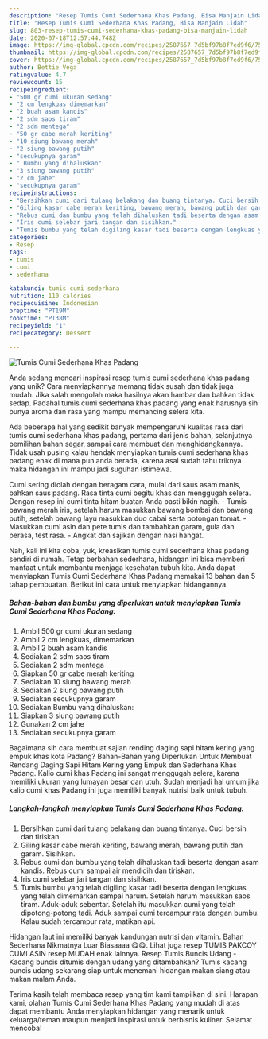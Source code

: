 ```yaml
---
description: "Resep Tumis Cumi Sederhana Khas Padang, Bisa Manjain Lidah"
title: "Resep Tumis Cumi Sederhana Khas Padang, Bisa Manjain Lidah"
slug: 803-resep-tumis-cumi-sederhana-khas-padang-bisa-manjain-lidah
date: 2020-07-18T12:57:44.748Z
image: https://img-global.cpcdn.com/recipes/2587657_7d5bf97b8f7ed9f6/751x532cq70/tumis-cumi-sederhana-khas-padang-foto-resep-utama.jpg
thumbnail: https://img-global.cpcdn.com/recipes/2587657_7d5bf97b8f7ed9f6/751x532cq70/tumis-cumi-sederhana-khas-padang-foto-resep-utama.jpg
cover: https://img-global.cpcdn.com/recipes/2587657_7d5bf97b8f7ed9f6/751x532cq70/tumis-cumi-sederhana-khas-padang-foto-resep-utama.jpg
author: Bettie Vega
ratingvalue: 4.7
reviewcount: 15
recipeingredient:
- "500 gr cumi ukuran sedang"
- "2 cm lengkuas dimemarkan"
- "2 buah asam kandis"
- "2 sdm saos tiram"
- "2 sdm mentega"
- "50 gr cabe merah keriting"
- "10 siung bawang merah"
- "2 siung bawang putih"
- "secukupnya garam"
- " Bumbu yang dihaluskan"
- "3 siung bawang putih"
- "2 cm jahe"
- "secukupnya garam"
recipeinstructions:
- "Bersihkan cumi dari tulang belakang dan buang tintanya. Cuci bersih dan tiriskan."
- "Giling kasar cabe merah keriting, bawang merah, bawang putih dan garam. Sisihkan."
- "Rebus cumi dan bumbu yang telah dihaluskan tadi beserta dengan asam kandis. Rebus cumi sampai air mendidih dan tiriskan."
- "Iris cumi selebar jari tangan dan sisihkan."
- "Tumis bumbu yang telah digiling kasar tadi beserta dengan lengkuas yang telah dimemarkan sampai harum. Setelah harum masukkan saos tiram. Aduk-aduk sebentar. Setelah itu masukkan cumi yang telah dipotong-potong tadi. Aduk sampai cumi tercampur rata dengan bumbu. Kalau sudah tercampur rata, matikan api."
categories:
- Resep
tags:
- tumis
- cumi
- sederhana

katakunci: tumis cumi sederhana 
nutrition: 110 calories
recipecuisine: Indonesian
preptime: "PT19M"
cooktime: "PT38M"
recipeyield: "1"
recipecategory: Dessert

---
```



![Tumis Cumi Sederhana Khas Padang](https://img-global.cpcdn.com/recipes/2587657_7d5bf97b8f7ed9f6/751x532cq70/tumis-cumi-sederhana-khas-padang-foto-resep-utama.jpg)

Anda sedang mencari inspirasi resep tumis cumi sederhana khas padang yang unik? Cara menyiapkannya memang tidak susah dan tidak juga mudah. Jika salah mengolah maka hasilnya akan hambar dan bahkan tidak sedap. Padahal tumis cumi sederhana khas padang yang enak harusnya sih punya aroma dan rasa yang mampu memancing selera kita.

Ada beberapa hal yang sedikit banyak mempengaruhi kualitas rasa dari tumis cumi sederhana khas padang, pertama dari jenis bahan, selanjutnya pemilihan bahan segar, sampai cara membuat dan menghidangkannya. Tidak usah pusing kalau hendak menyiapkan tumis cumi sederhana khas padang enak di mana pun anda berada, karena asal sudah tahu triknya maka hidangan ini mampu jadi suguhan istimewa.

Cumi sering diolah dengan beragam cara, mulai dari saus asam manis, bahkan saus padang. Rasa tinta cumi begitu khas dan menggugah selera. Dengan resep ini cumi tinta hitam buatan Anda pasti bikin nagih. - Tumis bawang merah iris, setelah harum masukkan bawang bombai dan bawang putih, setelah bawang layu masukkan duo cabai serta potongan tomat. - Masukkan cumi asin dan pete tumis dan tambahkan garam, gula dan perasa, test rasa. - Angkat dan sajikan dengan nasi hangat.


Nah, kali ini kita coba, yuk, kreasikan tumis cumi sederhana khas padang sendiri di rumah. Tetap berbahan sederhana, hidangan ini bisa memberi manfaat untuk membantu menjaga kesehatan tubuh kita. Anda dapat menyiapkan Tumis Cumi Sederhana Khas Padang memakai 13 bahan dan 5 tahap pembuatan. Berikut ini cara untuk menyiapkan hidangannya.

<!--inarticleads1-->

##### Bahan-bahan dan bumbu yang diperlukan untuk menyiapkan Tumis Cumi Sederhana Khas Padang:

1. Ambil 500 gr cumi ukuran sedang
1. Ambil 2 cm lengkuas, dimemarkan
1. Ambil 2 buah asam kandis
1. Sediakan 2 sdm saos tiram
1. Sediakan 2 sdm mentega
1. Siapkan 50 gr cabe merah keriting
1. Sediakan 10 siung bawang merah
1. Sediakan 2 siung bawang putih
1. Sediakan secukupnya garam
1. Sediakan  Bumbu yang dihaluskan:
1. Siapkan 3 siung bawang putih
1. Gunakan 2 cm jahe
1. Sediakan secukupnya garam


Bagaimana sih cara membuat sajian rending daging sapi hitam kering yang empuk khas kota Padang? Bahan-Bahan yang Diperlukan Untuk Membuat Rendang Daging Sapi Hitam Kering yang Empuk dan Sederhana Khas Padang. Kalio cumi khas Padang ini sangat menggugah selera, karena memiliki ukuran yang lumayan besar dan utuh. Sudah menjadi hal umum jika kalio cumi khas Padang ini juga memiliki banyak nutrisi baik untuk tubuh. 

<!--inarticleads2-->

##### Langkah-langkah menyiapkan Tumis Cumi Sederhana Khas Padang:

1. Bersihkan cumi dari tulang belakang dan buang tintanya. Cuci bersih dan tiriskan.
1. Giling kasar cabe merah keriting, bawang merah, bawang putih dan garam. Sisihkan.
1. Rebus cumi dan bumbu yang telah dihaluskan tadi beserta dengan asam kandis. Rebus cumi sampai air mendidih dan tiriskan.
1. Iris cumi selebar jari tangan dan sisihkan.
1. Tumis bumbu yang telah digiling kasar tadi beserta dengan lengkuas yang telah dimemarkan sampai harum. Setelah harum masukkan saos tiram. Aduk-aduk sebentar. Setelah itu masukkan cumi yang telah dipotong-potong tadi. Aduk sampai cumi tercampur rata dengan bumbu. Kalau sudah tercampur rata, matikan api.


Hidangan laut ini memiliki banyak kandungan nutrisi dan vitamin. Bahan Sederhana Nikmatnya Luar Biasaaaa 😋😋. Lihat juga resep TUMIS PAKCOY CUMI ASIN resep MUDAH enak lainnya. Resep Tumis Buncis Udang - Kacang buncis ditumis dengan udang yang ditambahkan? Tumis kacang buncis udang sekarang siap untuk menemani hidangan makan siang atau makan malam Anda. 

Terima kasih telah membaca resep yang tim kami tampilkan di sini. Harapan kami, olahan Tumis Cumi Sederhana Khas Padang yang mudah di atas dapat membantu Anda menyiapkan hidangan yang menarik untuk keluarga/teman maupun menjadi inspirasi untuk berbisnis kuliner. Selamat mencoba!
